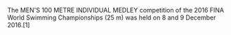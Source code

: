 The MEN'S 100 METRE INDIVIDUAL MEDLEY competition of the 2016 FINA World Swimming Championships (25 m) was held on 8 and 9 December 2016.[1]
